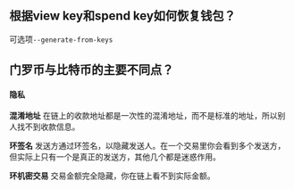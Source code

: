 ## 根据view key和spend key如何恢复钱包？

可选项`--generate-from-keys`

## 门罗币与比特币的主要不同点？

#### 隐私

**混淆地址** 在链上的收款地址都是一次性的混淆地址，而不是标准的地址，所以别人找不到收款信息。

**环签名** 发送方通过环签名，以隐藏发送人。在一个交易里你会看到多个发送方，但实际上只有一个是真正的发送方，其他几个都是迷惑作用。

**环机密交易** 交易金额完全隐藏，你在链上看不到实际金额。



